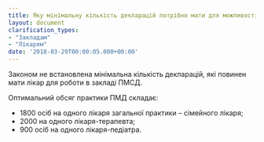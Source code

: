 ```yaml
---
title: Яку мінімальну кількість декларацій потрібно мати для можливості працювати в закладі ПМСД?
layout: document
clarification_types:
- "Закладам"
- "Лікарям"
date: '2018-03-29T00:00:05.000+00:00'
---
```


Законом не встановлена мінімальна кількість декларацій, які повинен мати лікар для роботи в закладі ПМСД.
<!--more-->

Оптимальний обсяг практики ПМД складає:
* 1800 осіб на одного лікаря загальної практики – сімейного лікаря;
* 2000 на одного лікаря-терапевта;
* 900 осіб на одного лікаря-педіатра.
